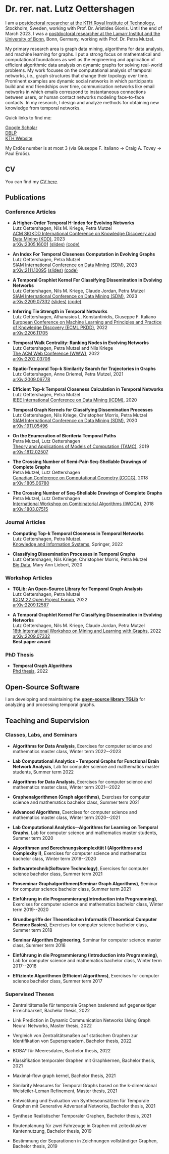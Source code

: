 # Dr. rer. nat. Lutz Oettershagen

I am a [postdoctoral researcher at the KTH Royal Institute of Technology](https://www.kth.se/), Stockholm, Sweden, working with Prof. Dr. Aristides Gionis.
Until the end of March 2023, I was a [postdoctoral researcher at the Lamarr Institut and the University of Bonn](https://ca.cs.uni-bonn.de//doku.php), Bonn, Germany, working with Prof. Dr. Petra Mutzel.

My primary research area is graph data mining, algorithms for data analysis, and machine learning for graphs. I put a strong focus on mathematical and computational foundations as well as the engineering and application of efficient algorithmic data analysis on dynamic graphs for solving real-world problems. My work focuses on the computational analysis of temporal networks, i.e., graph structures that change their topology over time. Prominent examples are dynamic social networks in which participants build and end friendships over time, communication networks like email networks in which emails correspond to instantaneous connections between users, or human contact networks modeling face-to-face contacts. In my research, I design and analyze methods for obtaining new knowledge from temporal networks. 


Quick links to find me:  


[Google Scholar](https://scholar.google.com/citations?user=NnaJPcMAAAAJ&hl=en)  
[DBLP](https://dblp.org/pid/217/2351.html)  
[KTH Website](https://www.kth.se/profile/lutzo)  


My Erdős number is at most 3 (via Giuseppe F. Italiano → Craig A. Tovey → Paul Erdős).

## CV

You can find my [CV here](https://github.com/Lutzoe/lutzoe.github.io/raw/master/cv/CV_Lutz_Oettershagen.pdf).

## Publications 
### Conference Articles 


* **A Higher-Order Temporal H-Index for Evolving Networks**  
Lutz Oettershagen, Nils M. Kriege, Petra Mutzel  
[ACM SIGKDD International Conference on Knowledge Discovery and Data Mining (KDD)](https://kdd.org/kdd2023/), 2023  
[arXiv:2305.16001](https://arxiv.org/abs/2305.16001) [(slides)](https://gitlab.com/tgpublic/tgh/-/raw/main/kdd23_slides.pdf?ref_type=heads) [(code)](https://gitlab.com/tgpublic/tgh)

* **An Index For Temporal Closeness Computation in Evolving Graphs**  
Lutz Oettershagen, Petra Mutzel  
[SIAM International Conference on Data Mining (SDM)](https://www.siam.org/conferences/cm/conference/sdm23), 2023  
[arXiv:2111.10095](https://arxiv.org/abs/2111.10095) [(slides)](https://gitlab.com/tgpublic/tgindex/-/raw/main/slides.pdf?ref_type=heads) [(code)](https://gitlab.com/tgpublic/tgindex)

* **A Temporal Graphlet Kernel For Classifying Dissemination in Evolving Networks**  
Lutz Oettershagen, Nils M. Kriege, Claude Jordan, Petra Mutzel  
[SIAM International Conference on Data Mining (SDM)](https://www.siam.org/conferences/cm/conference/sdm23), 2023  
[arXiv:2209.07332](https://arxiv.org/abs/2209.07332) [(slides)](https://gitlab.com/tgpublic/tgraphlet/-/raw/main/A%20Temporal%20Graphlet%20Kernel%20for%20Classifying%20Dissemination%20in%20Evolving%20Networks.pdf?ref_type=heads) [(code)](https://gitlab.com/tgpublic/tgraphlet)
 
* **Inferring Tie Strength in Temporal Networks**  
Lutz Oettershagen, Athanasios L. Konstantinidis, Giuseppe F. Italiano  
[European Conference on Machine Learning and Principles and Practice of Knowledge Discovery (ECML PKDD)](https://2022.ecmlpkdd.org/), 2022  
[arXiv:2206.11705](https://arxiv.org/abs/2206.11705)

* **Temporal Walk Centrality: Ranking Nodes in Evolving Networks**  
Lutz Oettershagen, Petra Mutzel and Nils Kriege  
[The ACM Web Conference (WWW)](https://www2022.thewebconf.org/), 2022  
[arXiv:2202.03706](https://arxiv.org/abs/2202.03706)

* **Spatio-Temporal Top-k Similarity Search for Trajectories in Graphs**  
Lutz Oettershagen, Anne Driemel, Petra Mutzel, 2021  
[arXiv:2009.06778](https://arxiv.org/abs/2009.06778)

* **Efficient Top-k Temporal Closeness Calculation in Temporal Networks**  
Lutz Oettershagen, Petra Mutzel  
[IEEE International Conference on Data Mining (ICDM)](http://icdm2020.bigke.org/), 2020

* **Temporal Graph Kernels for Classifying Dissemination Processes**  
Lutz Oettershagen, Nils Kriege, Christopher Morris, Petra Mutzel  
[SIAM International Conference on Data Mining (SDM)](https://www.siam.org/conferences/cm/conference/sdm20), 2020  
[arXiv:1911.05496](https://arxiv.org/abs/1911.05496)

* **On the Enumeration of Bicriteria Temporal Paths**  
Petra Mutzel, Lutz Oettershagen  
[Theory and Applications of Models of Computation (TAMC)](http://www.f.waseda.jp/watada/TAMC2019/), 2019  
[arXiv:1812.02507](https://arxiv.org/abs/1812.02507)

* **The Crossing Number of Semi-Pair-Seq-Shellable Drawings of Complete Graphs**  
Petra Mutzel, Lutz Oettershagen  
[Canadian Conference on Computational Geometry (CCCG)](http://www.cs.umanitoba.ca/~cccg2018/), 2018  
[arXiv:1805.06780](https://arxiv.org/abs/1805.06780)

* **The Crossing Number of Seq-Shellable Drawings of Complete Graphs**  
Petra Mutzel, Lutz Oettershagen  
[International Workshop on Combinatorial Algorithms (IWOCA)](https://www.comp.nus.edu.sg/~iwoca18/), 2018  
[arXiv:1803.07515](https://arxiv.org/abs/1803.07515)

### Journal Articles 

* **Computing Top-k Temporal Closeness in Temporal Networks**  
Lutz Oettershagen, Petra Mutzel.  
[Knowledge and Information Systems](https://doi.org/10.1007/s10115-021-01639-4), Springer, 2022

* **Classifying Dissemination Processes in Temporal Graphs**  
Lutz Oettershagen, Nils Kriege, Christopher Morris, Petra Mutzel  
[Big Data](https://www.liebertpub.com/doi/full/10.1089/big.2020.0086), Mary Ann Liebert, 2020


### Workshop Articles 
* **TGLib: An Open-Source Library for Temporal Graph Analysis**  
Lutz Oettershagen, Petra Mutzel  
[ICDM'22 Open Project Forum](https://www.cs.ucr.edu/~epapalex/icdm22-open-project-forum/), 2022  
[arXiv:2209.12587](https://arxiv.org/abs/2209.12587)

* **A Temporal Graphlet Kernel For Classifying Dissemination in Evolving Networks**  
Lutz Oettershagen, Nils M. Kriege, Claude Jordan, Petra Mutzel  
[18th International Workshop on Mining and Learning with Graphs](https://www.mlgworkshop.ml/), 2022  
[arXiv:2209.07332](https://arxiv.org/abs/2209.07332)  
**Best paper award** 


### PhD Thesis
* **Temporal Graph Algorithms**  
[Phd thesis](https://bonndoc.ulb.uni-bonn.de/xmlui/handle/20.500.11811/10104), 2022  


## Open-Source Software
I am developing and maintaining
the [**open-source library TGLib**](https://gitlab.com/tgpublic/tglib) for analyzing and processing temporal graphs.

## Teaching and Supervision

### Classes, Labs, and Seminars

* **Algorithms for Data Analysis**, 
Exercises for computer science and mathematics master class, 
Winter term 2022--2023

* **Lab Computational Analytics - Temporal Graphs for Functional Brain Network Analysis**, 
Lab for computer science and mathematics master students, 
Summer term 2022

* **Algorithms for Data Analysis**, 
Exercises for computer science and mathematics master class, 
Winter term 2021--2022

* **Graphenalgorithmen (Graph algorithms)**, 
Exercises for computer science and mathematics bachelor class, 
Summer term 2021

* **Advanced Algorithms**, 
Exercises for computer science and mathematics master class, 
Winter term 2020--2021

* **Lab Computational Analytics--Algorithms for Learning on Temporal Graphs**, 
Lab for computer science and mathematics master students, 
Summer term 2020

* **Algorithmen und Berechnungskomplexität I (Algorithms and Complexity I)**, 
Exercises for computer science and mathematics bachelor class, 
Winter term 2019--2020

* **Softwaretechnik(Software Technology)**, 
Exercises for computer science bachelor class, 
Summer term 2021

* **Proseminar Graphalgorithmen(Seminar Graph Algorithms)**,
Seminar for computer science bachelor class,
Summer term 2021

* **Einführung in die Programmierung(Introduction into Programming)**, 
Exercises for computer science and mathematics bachelor class, 
Winter term 2019--2020

* **Grundbegriffe der Theoretischen Informatik (Theoretical Computer Science Basics)**, 
Exercises for computer science bachelor class, 
Summer term 2018

* **Seminar Algorithm Engineering**, 
Seminar for computer science master class, 
Summer term 2018

* **Einführung in die Programmierung (Introduction into Programming)**, 
Lab for computer science and mathematics bachelor class, 
Winter term 2017--2018

* **Effiziente Algorithmen (Efficient Algorithms)**, 
Exercises for computer science bachelor class, 
Summer term 2017

### Supervised Theses

* Zentralitätsmaße für temporale Graphen basierend auf gegenseitiger Erreichbarkeit, 
Bachelor thesis, 2022

* Link Prediction in Dynamic Communication Networks Using Graph Neural Networks, 
Master thesis, 2022

* Vergleich von Zentralitätsmaßen auf statischen Graphen zur Identifikation von Superspreadern, 
Bachelor thesis, 2022

* BOBA* für Meeresdaten, 
Bachelor thesis, 2022

* Klassifikation temporaler Graphen mit Graphkernen, 
Bachelor thesis, 2021

* Maximal-flow graph kernel, 
Bachelor thesis, 2021

* Similarity Measures for Temporal Graphs based on the k-dimensional Weisfeiler-Leman Refinement, 
Master thesis, 2021

* Entwicklung und Evaluation von Syntheseansätzen für Temporale Graphen mit Generative Adversarial Networks, 
Bachelor thesis, 2021

* Synthese Realistischer Temporaler Graphen, 
Bachelor thesis, 2021

* Routenplanung für zwei Fahrzeuge in Graphen mit zeitexklusiver Kantennutzung, 
Bachelor thesis, 2019

* Bestimmung der Separationen in Zeichnungen vollständiger Graphen, 
Bachelor thesis, 2019

